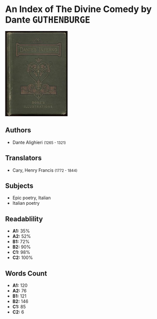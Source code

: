 # An Index of The Divine Comedy by Dante <kbd>GUTHENBURGE</kbd>

![](./cover.medium.jpg "")

## Authors


 - Dante Alighieri <small>(1265 - 1321)</small>

## Translators


 - Cary, Henry Francis <small>(1772 - 1844)</small>

## Subjects


 - Epic poetry, Italian
 - Italian poetry

## Readablility


 - **A1:** 35%
 - **A2:** 52%
 - **B1:** 72%
 - **B2:** 90%
 - **C1:** 98%
 - **C2:** 100%

## Words Count


 - **A1:** 120
 - **A2:** 76
 - **B1:** 121
 - **B2:** 146
 - **C1:** 85
 - **C2:** 6
